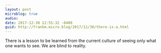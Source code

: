 ```yaml
---
layout: post
microblog: true
audio: 
date: 2017-12-30 12:55:32 -0400
guid: http://frankm.micro.blog/2017/12/30/there-is-a.html
---
```

There is a lesson to be learned from the current culture of seeing only what one wants to see. We are blind to reality. 
